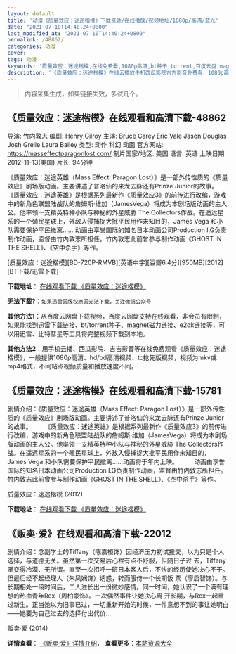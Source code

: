 ```yaml
---
layout: default
title: '动漫《质量效应：迷途楷模》下载资源/在线播放/视频地址/1080p/高清/蓝光'
date: "2021-07-10T14:40:24+0800"
last_modified_at: "2021-07-10T14:40:24+0800"
permalink: /48862/
categories: 动漫
cover:
tags: 动漫
keywords: '质量效应：迷途楷模,在线免费看,1080p高清,bt种子,torrent,百度云盘,magnet,磁力链,迅雷下载资源'
description: '《质量效应：迷途楷模》在线云播放手机西瓜影院吉吉影音免费看，1080p高清bd/hd未删减完整版和tc抢先枪版，mkv/mp4格式，附带bt/torrent种子、magnet/磁力链、百度云盘、网盘资源迅雷下载链接'
---
```


>内容采集生成，如果链接失效，多试几个。


## 《质量效应：迷途楷模》在线观看和高清下载-48862

导演: 竹内敦志 编剧: Henry Gilroy 主演: Bruce Carey Eric Vale Jason Douglas Josh Grelle Laura Bailey 类型: 动作 科幻 动画 官方网站: https://masseffectparagonlost.com/ 制片国家/地区: 美国 语言: 英语 上映日期: 2012-11-13(美国) 片长: 94分钟

《质量效应：迷途英雄（Mass Effect: Paragon Lost）》是一部外传性质的《质量效应》剧场版动画。主要讲述了普洛仙的来龙去脉还有Prinze Junior的故事。 《质量效应：迷途英雄》是根据系列最新作《质量效应3》的前传进行改编，游戏中的新角色联盟陆战队的詹姆斯·维加（JamesVega）将成为本剧场版动画的主人公。他率领一支精英特种小队与神秘的外星威胁 The Collectors作战。在遥远星系的一个殖民星球上，外敌入侵捕捉大批平民用作未知目的，James Vega 和小队需要保护平民撤离…… 动画由享誉国际的知名日本动画公司Production I.G负责制作动画，监督由竹内敦志所担任。竹内敦志此前曾参与制作动画《GHOST IN THE SHELL》、《空中杀手》等作。


[质量效应：迷途楷模][BD-720P-RMVB][英语中字][豆瓣6.4分][950MB][2012][BT下载/迅雷下载]

**下载地址**： [在线观看下载 《质量效应：迷途楷模》](https://www.btdx8.com/torrent/mass_effect_paragon_lost_2012.html) 


**无法下载?**：`如果迅雷因版权原因无法下载，关注微信公众号 `

**其他方法1**：从百度云网盘下载视频，百度云网盘支持在线观看，非会员有限制，如果能找到迅雷下载链接、bt/torrent种子、magnet磁力链接、e2dk链接等，可以用迅雷、比特彗星等工具将完整视频下载到本地。

**其他方法2**：用手机云播、西瓜影院、吉吉影音等在线免费观看《质量效应：迷途楷模》，一般提供1080p高清、hd/bd高清视频、tc抢先版视频，视频为mkv或mp4格式，不同站点视频质量和播放速度不同。


## 《质量效应：迷途楷模》在线观看和高清下载-15781

剧情介绍：《质量效应：迷途英雄（Mass Effect: Paragon Lost）》是一部外传性质的《质量效应》剧场版动画。主要讲述了普洛仙的来龙去脉还有Prinze Junior的故事。  　　《质量效应：迷途英雄》是根据系列最新作《质量效应3》的前传进行改编，游戏中的新角色联盟陆战队的詹姆斯·维加（JamesVega）将成为本剧场版动画的主人公。他率领一支精英特种小队与神秘的外星威胁 The Collectors作战。在遥远星系的一个殖民星球上，外敌入侵捕捉大批平民用作未知目的，James Vega 和小队需要保护平民撤离......动画将于年内上映。  　　动画由享誉国际的知名日本动画公司Production I.G负责制作动画，监督由竹内敦志所担任。竹内敦志此前曾参与制作动画《GHOST IN THE SHELL》、《空中杀手》等作。


质量效应：迷途楷模 (2012)

**下载地址**： [在线观看下载 《质量效应：迷途楷模》](https://www.btbtdy.me/btdy/dy4426.html) 


## 《贩卖·爱》在线观看和高清下载-22012

剧情介绍：念副学士的Tiffany（陈嘉桓饰）因经济压力初试援交，以为只是个人选择，与道德无关。虽然第一次交易后心裡有点不舒服，但随日子过 去，Tiffany渐变得冷漠、无所谓。直至一次招呼一班日本客人后，不快的经历使她决心不干。但最后经不起经理人（朱凤娴饰）诱惑，转而服侍一个长期饭 票（廖启智饰）。与长期相处一段时间后，二人滋长出一份微妙感情。同一时间，她认识了一个满有理想的热血青年Rex（周柏豪饰）。一次偶然事件让她决心离 开长期，与Rex一起重过新生。正当她以为旧事已过，一切重新开始的时候，一件意想不到的事让她明白——她要为自己过去的选择付出代价…


贩卖·爱 (2014)

**详情查看**： [《贩卖·爱》详情介绍](/movie/22012/)， **查看更多**：[本站资源大全](/movie/t/all/)

